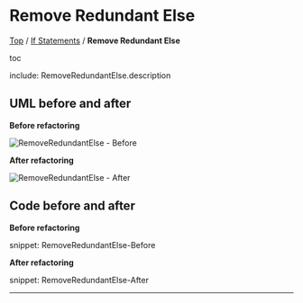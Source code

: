 # Remove Redundant Else

[Top](../) / [If Statements](.) / **Remove Redundant Else**

toc

include: RemoveRedundantElse.description

## UML before and after

**Before refactoring**

![RemoveRedundantElse - Before](../../uml/Before/IfStatements/RemoveRedundantElse.svg?raw=true)

**After refactoring**

![RemoveRedundantElse - After](../../uml/After/IfStatements/RemoveRedundantElse.svg?raw=true)

## Code before and after

**Before refactoring**

snippet: RemoveRedundantElse-Before

**After refactoring**

snippet: RemoveRedundantElse-After

-----

